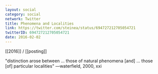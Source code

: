 ```yaml
---
layout: social
category: social
network: Twitter
title: Phenomena and Localities
link: https://twitter.com/steinea/status/694727212705054721
twitterID: 694727212705054721
date: 2016-02-02
---
```


[[2016]] / [[posting]]

"distinction arose between ... those of natural phenomena [and] ... those [of] particular localities" —waterfield, 2000, xxi
